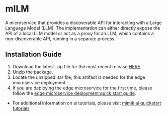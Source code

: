# mILM
A microservice that provides a discoverable API for interacting with a Large Language Model (LLM). The implementation can either directly expose the API of a local LLM model or act as a proxy for an LLM, which contains a non-discoverable API, running in a separate process.

## Installation Guide

1. Download the latest .zip file for the most recent release [HERE](https://github.com/edgeMicroservice/mILM/releases).
2. Unzip the package.
3. Locate the unzipped .tar file; this artifact is needed for the edge microservice deployment.
4. If you are deploying the edge microservice for the first time, please follow the [edge microservice deployment quick start guide](https://devdocs.mimik.com/tutorials/01-submenu).

- For additional information on ai tutorials, please visit [mimik ai quickstart tutorials](https://devdocs.mimik.com/tutorials/02-submenu)

